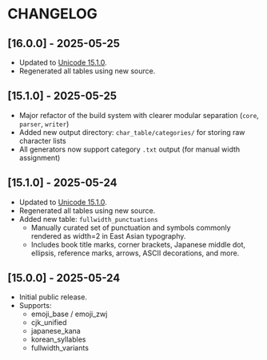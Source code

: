# CHANGELOG

## [16.0.0] - 2025-05-25
- Updated to [Unicode 15.1.0](https://unicode.org/Public/16.0.0/).
- Regenerated all tables using new source.

## [15.1.0] - 2025-05-25
- Major refactor of the build system with clearer modular separation (`core`, `parser`, `writer`)
- Added new output directory: `char_table/categories/` for storing raw character lists
- All generators now support category `.txt` output (for manual width assignment)

## [15.1.0] - 2025-05-24
- Updated to [Unicode 15.1.0](https://unicode.org/Public/15.1.0/).
- Regenerated all tables using new source.
- Added new table: `fullwidth_punctuations`
  - Manually curated set of punctuation and symbols commonly rendered as width=2 in East Asian typography.
  - Includes book title marks, corner brackets, Japanese middle dot, ellipsis, reference marks, arrows, ASCII decorations, and more.

## [15.0.0] - 2025-05-24
- Initial public release.
- Supports:
  - emoji_base / emoji_zwj
  - cjk_unified
  - japanese_kana
  - korean_syllables
  - fullwidth_variants
